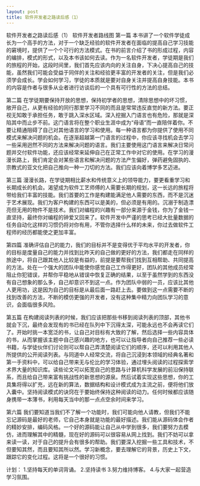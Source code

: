 ```yaml
---
layout: post
title: 软件开发者之路读后感（1）
---
```

软件开发者之路读后感（1）
软件开发者路线图
第一篇
本书讲了一个软件学徒成长为一个高手的方法，对于一个缺乏经验的软件开发者在面临的提高自己学习技能的窘境时，提供了一个个可行的方法模式。在书的前言介绍了书的形成过程，内容的编排，模式的形式，以及本书该如何去读。作为一名软件开发者，学徒期是我们的旅程的开始，这段时间里，我们首先应该内向的关注自身，下决心提高自己的技能，虽然我们可能会受益于同伴的关注和经验更丰富的开发者的关注，但是我们必须学会成长。学会如何学习，学徒的本质就是要对自身关注并提高自身技能。本书的内容是作者与很多从业者进行访谈后的一个具有可行性的方法的总结。

第二篇
在学徒期要保持开放的思想，保持初学者的思想，清除思想中的坏习惯，敞开自己，从更有经验的同行那里学习不同的而且是常常违反直觉的新方法。要正视无知敢于承担任务，敢于跳入深水区域。深入挖掘入门语言也有危险，那就是深陷其中而止步不前。这门语言将在整个职业生涯中成为“母语”而一直陪伴着你。不要让精通阻碍了自己对其他语言的学习和使用。每一种语言都为你提供了使用不同模式来解决问题的机会。在逐渐超越第一门语言的过程中，你应该寻找机会去学习一些采用迥然不同的方法来解决问题的语言。我们主要使用这门语言来解决日常问题并交付软件功能，还应该经常来延伸自己在正常工作中对它的使用。在学习的漫漫长路上，我们肯定会对某些语言和解决问题的方法产生偏好，弹药避免固执的、宗教式的亚文化把自己推向一种一刀切的方法。我们应该向着博学多艺迈进。

第三篇
	漫漫长路，在学徒期相比薪水和传统意义上的领导能力，要更看重学习和长期成长的机会。渴望成为软件工艺师傅的人需要长期的规划，这一长远的旅程将带给我们丰富的技能。我们首要的工作是构建能满足他人需要的东西，而不是沉迷于艺术展现。我们为客户构建的东西可以是美的，但必须是有用的。沉溺于制造漂亮但无用的物件不是技术。我们对编程的兴趣有一部分来源于金钱，你为了金钱一直坚持，最终你对编程的钟爱又回来了。软件开发中严谨的思考已经大批量数据的任务自动化这样的习惯仍将对你有用，不管你选择什么样的未来，你过去做软件工程师的经历都能使之更加丰富。

第四篇
准确评估自己的能力，我们的目标并不是变得优于平均水平的开发者，你的目标是度量自己的能力并找到比昨天的自己做的更好的方法，我们都走在同样的旅途中，将自己跟其他人比较是有益的，前提是要帮我们找到互相帮助、共同提高的方法。处在一个强大的团队中能使你感觉自己工作得更好，团队的其他成员经常阻止你犯错误，并帮你平稳地从错误中恢复正确的结果，以至于虽然学到的东西没有自己想象的那么多，自己却意识不到这一点。作为团队中弱的一员，应该比其他人更用功，这是因为自己的目标是从最后面一路赶上去。要做到这一点需要不断的找到改善的方法，不断的模仿更强的开发者，没有这种集中精力向团队学习的意识，会面临很多风险。

第五篇
在构建阅读列表的时候，我们应该把那些书移到阅读列表的顶部，其他书就会下沉，最终会发现有的书已经在队列中下沉得太深，可能永远也不会再读它们了。开始时挑一本宽泛的书，让自己对目标有大致的了解，然后选择一些内容具体的书，从而掌握该主题中自己感兴趣的地方，也可以让指导者向自己推荐一些必读书籍，与学徒伙伴们讨论则可以帮自己弄清楚阅读它们的顺序，还可以利用其他人所提供的公开阅读列表。与同道中人经常交流，将自己沉浸到本领域的经典名著和第一手资料中，可以给自己带来无与伦比的学习体验，通过埋头阅读的过程探索学术界大量的知识库。读些论文可以拓宽自己的思路与计算机科学发展的前沿保持联系，而且给自己带来富有挑战性的新思想的源泉。然后试着实现这些思想，你的工具集将得以扩充，远在新的算法，数据结构和设计模式成为主流之前，便将他们放入囊中。坚持阅读模式的诀窍在于要始终保持这种阅读的动力。任何时候都应该随身携带一本薄书，利用每天当中的那一点点空余时间来学习。


第六篇
我们要知道当我们不了解一个功能时，我们可能向他人请教，但我们不能忘记源码是最好的老师，它自己本身就是功能的最好描述。我们能从源码体会作者的精妙安排，编码风格。一个好的源码能让自己从中学到很多，我们要努力去模仿，进而理解其中的精髓，现在好的源码可以很容易从网上找到。我们不妨可以拿来读一读，对于自己的提升会有很多的帮助。我们要深入挖掘一些工具和技术，不但要知其然，而且要知其所以然。学习新概念，要去理解它的背景，历史上下文，跟踪它的变化过程。这将是一个很好的习惯。


计划：
1.坚持每天的单词背诵。
2.坚持读书
3.努力维持博客。
4.与大家一起营造学习氛围。
